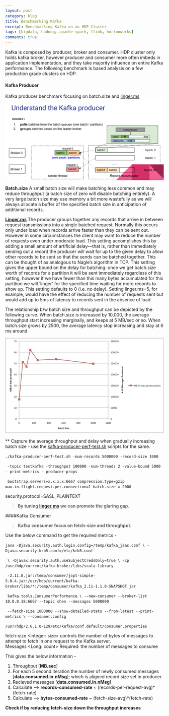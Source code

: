 ```yaml
---
layout: post
category: blog
title: Benchmarking Kafka
excerpt: Benchmarking Kafka on an HDP Cluster
tags: [bigdata, hadoop, apache spark, flink, hortonworks]
comments: true
---
```


<p>Kafka is composed by producer, broker and consumer. HDP cluster only holds kafka broker, however producer and consumer more often imbeds in application implementation, and they take majority influence on entire Kafka performance. The following benchmark is based analysis on a few production grade clusters on HDP.</p>
<h4 id="kafka-producer">Kafka Producer</h4>
<p>Kafka producer benchmark focusing on batch.size and <a href="http://linger.ms">linger.ms</a><br>
<img src="/downloads/HDP-Kafka.png" alt="kafka producer"></p>
<p><strong>Batch.size</strong> A small batch size will make batching less common and may reduce throughput (a batch size of zero will disable batching entirely). A very large batch size may use memory a bit more wastefully as we will always allocate a buffer of the specified batch size in anticipation of additional records.</p>
<p><strong><a href="http://Linger.ms">Linger.ms</a></strong> The producer groups together any records that arrive in between request transmissions into a single batched request. Normally this occurs only under load when records arrive faster than they can be sent out. However in some circumstances the client may want to reduce the number of requests even under moderate load. This setting accomplishes this by adding a small amount of artificial delay—that is, rather than immediately sending out a record the producer will wait for up to the given delay to allow other records to be sent so that the sends can be batched together. This can be thought of as analogous to Nagle’s algorithm in TCP. This setting gives the upper bound on the delay for batching: once we get batch.size worth of records for a partition it will be sent immediately regardless of this setting, however if we have fewer than this many bytes accumulated for this partition we will ‘linger’ for the specified time waiting for more records to show up. This setting defaults to 0 (i.e. no delay). Setting linger.ms=5, for example, would have the effect of reducing the number of requests sent but would add up to 5ms of latency to records sent in the absence of load.</p>
<p>The relationship b/w batch size and throughput can be depicted by the following curve. When batch.size is increased by 10,000, the average throughput start increasing marginally, and keeps at 5 MB/sec or so. When batch.size grows by 2500, the average latency stop increasing and stay at 6 ms around.</p>
<p><img src="/downloads/Kafka-benchmarking.jpg" alt="batch size and throughput"></p>
<p>** Capture the average throughput and delay when gradually increasing batch size - use the <a href="http://kafka-producer-perf-test.sh">kafka-producer-perf-test.sh</a> scripts for the same.</p>
<p><code>./kafka-producer-perf-test.sh -num-records 5000000 -record-size 1000</code></p>
<p><code> -topic testkafka -throughput 100000 -num-threads 2 -value-bound 5000 - print-metrics - producer-props </code></p>
<p><code> bootstrap.servers=x.x.x.x:6667 compression.type=gzip max.in.flight.request.per.connection=1 batch.size = 2000 </code></p>
 <p>security.protocol=SASL_PLAINTEXT</code></p>
<blockquote>
<p><strong>By tuning <a href="http://linger.ms">linger.ms</a> we can promote the glaring gap.</strong></p>
</blockquote>
<p>####Kafka Consumer</p>
<blockquote>
<p><strong>Kafka consumer focus on fetch-size and throughput.</strong></p>
</blockquote>
<p>Use the below command to get the required metrics -</p>

<p><code>java -Djava.security.auth.login.config=/temp/kafka_jaas.conf \ -Djava.security.krb5.conf=/etc/krb5.conf </code></p>
<p><code> \ -Djavax.security.auth.useSubjectCredsOnly=true \ -cp /usr/hdp/current/kafka-broker/libs/scala-library</code></p>
<p><code> -2.11.8.jar:/temp/consumer/jopt-simple-5.0.4.jar:/usr/hdp/current/kafka-broker/libs/*:/temp/consumer/kafka_2.11-1.1.0-SNAPSHOT.jar </code></p>
<p><code> kafka.tools.ConsumerPerformance \ --new-consumer --broker-list 10.0.0.18:6667 --topic chen --messages 5000000 </code></p>
<p><code> --fetch-size 1000000 --show-detailed-stats --from-latest --print-metrics \ --consumer.config </code></p>
<p><code>/usr/hdp/2.6.1.0-129/etc/kafka/conf.default/consumer.properties</code></p>
 
<p>fetch-size &lt;Integer: size&gt; controls the number of bytes of messages to attempt to fetch in one request to the Kafka server.<br>
Messages &lt;Long: count&gt; Required: the number of messages to consume</p>
<p>This gives the below information -</p>
<ol>
<li>Throughput  [<strong>MB.sec</strong>]</li>
<li>For each 5 second iteration  the number of newly consumed messages [<strong>data.consumed.in.nMsg</strong>]; which is aligned record size set in producer</li>
<li>Recieved messages [<strong>data.consumed.in.nMsg</strong>]</li>
<li>Calculate --&gt; <strong>records-consumed-rate</strong> ~ (records-per-request-avg)*(fetch-rate)</li>
<li>Calculate --&gt; <strong>bytes-consumed-rate</strong> ~ (fetch-size-avg)*(fetch-rate)</li>
</ol>
<p><strong>Check if by reducing fetch-size down the throughput increases</strong></p>

